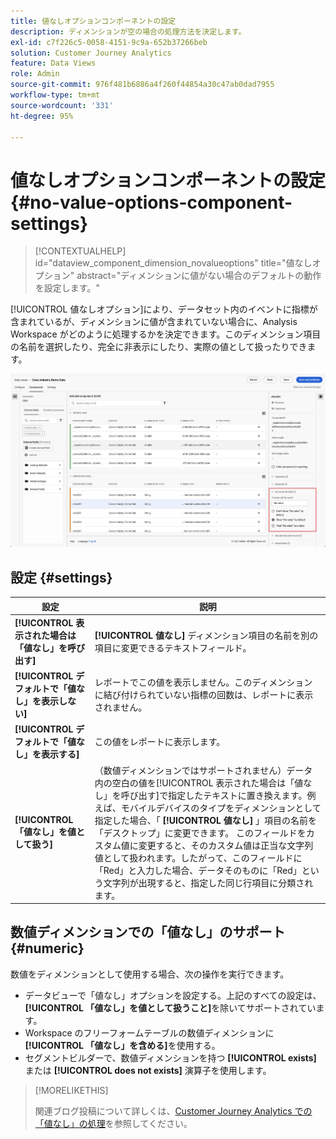 ```yaml
---
title: 値なしオプションコンポーネントの設定
description: ディメンションが空の場合の処理方法を決定します。
exl-id: c7f226c5-0058-4151-9c9a-652b37266beb
solution: Customer Journey Analytics
feature: Data Views
role: Admin
source-git-commit: 976f481b6886a4f260f44854a30c47ab0dad7955
workflow-type: tm+mt
source-wordcount: '331'
ht-degree: 95%

---
```


# 値なしオプションコンポーネントの設定 {#no-value-options-component-settings}

<!-- markdownlint-disable MD034 -->

>[!CONTEXTUALHELP]
>id="dataview_component_dimension_novalueoptions"
>title="値なしオプション"
>abstract="ディメンションに値がない場合のデフォルトの動作を設定します。"

<!-- markdownlint-enable MD034 -->


[!UICONTROL 値なしオプション]により、データセット内のイベントに指標が含まれているが、ディメンションに値が含まれていない場合に、Analysis Workspace がどのように処理するかを決定できます。このディメンション項目の名前を選択したり、完全に非表示にしたり、実際の値として扱ったりできます。

![値オプションなし](../assets/no-value-options.png)

## 設定 {#settings}

| 設定 | 説明 |
| --- | --- |
| **[!UICONTROL 表示された場合は「値なし」を呼び出す]** | **[!UICONTROL 値なし]** ディメンション項目の名前を別の項目に変更できるテキストフィールド。 |
| **[!UICONTROL デフォルトで「値なし」を表示しない]** | レポートでこの値を表示しません。このディメンションに結び付けられていない指標の回数は、レポートに表示されません。 |
| **[!UICONTROL デフォルトで「値なし」を表示する]** | この値をレポートに表示します。 |
| **[!UICONTROL 「値なし」を値として扱う]** | （数値ディメンションではサポートされません）データ内の空白の値を[!UICONTROL 表示された場合は「値なし」を呼び出す]で指定したテキストに置き換えます。例えば、モバイルデバイスのタイプをディメンションとして指定した場合、「 **[!UICONTROL 値なし]** 」項目の名前を「デスクトップ」に変更できます。 このフィールドをカスタム値に変更すると、そのカスタム値は正当な文字列値として扱われます。したがって、このフィールドに「Red」と入力した場合、データそのものに「Red」という文字列が出現すると、指定した同じ行項目に分類されます。 |

## 数値ディメンションでの「値なし」のサポート {#numeric}

数値をディメンションとして使用する場合、次の操作を実行できます。

* データビューで「値なし」オプションを設定する。上記のすべての設定は、**[!UICONTROL 「値なし」を値として扱うこと]**&#x200B;を除いてサポートされています。
* Workspace のフリーフォームテーブルの数値ディメンションに&#x200B;**[!UICONTROL 「値なし」を含める]**&#x200B;を使用する。
* セグメントビルダーで、数値ディメンションを持つ **[!UICONTROL exists]** または **[!UICONTROL does not exists]** 演算子を使用します。


>[!MORELIKETHIS]
>
>関連ブログ投稿について詳しくは、[Customer Journey Analytics での「値なし」の処理](https://experienceleaguecommunities.adobe.com/t5/adobe-analytics-blogs/handling-quot-no-value-quot-in-customer-journey-analytics/ba-p/597339?profile.language=ja)を参照してください。

